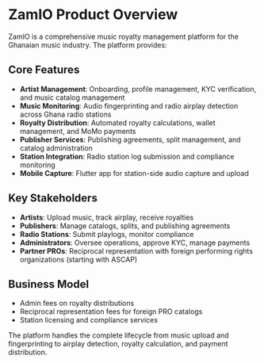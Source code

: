 # ZamIO Product Overview

ZamIO is a comprehensive music royalty management platform for the Ghanaian music industry. The platform provides:

## Core Features
- **Artist Management**: Onboarding, profile management, KYC verification, and music catalog management
- **Music Monitoring**: Audio fingerprinting and radio airplay detection across Ghana radio stations
- **Royalty Distribution**: Automated royalty calculations, wallet management, and MoMo payments
- **Publisher Services**: Publishing agreements, split management, and catalog administration
- **Station Integration**: Radio station log submission and compliance monitoring
- **Mobile Capture**: Flutter app for station-side audio capture and upload

## Key Stakeholders
- **Artists**: Upload music, track airplay, receive royalties
- **Publishers**: Manage catalogs, splits, and publishing agreements
- **Radio Stations**: Submit playlogs, monitor compliance
- **Administrators**: Oversee operations, approve KYC, manage payments
- **Partner PROs**: Reciprocal representation with foreign performing rights organizations (starting with ASCAP)

## Business Model
- Admin fees on royalty distributions
- Reciprocal representation fees for foreign PRO catalogs
- Station licensing and compliance services

The platform handles the complete lifecycle from music upload and fingerprinting to airplay detection, royalty calculation, and payment distribution.